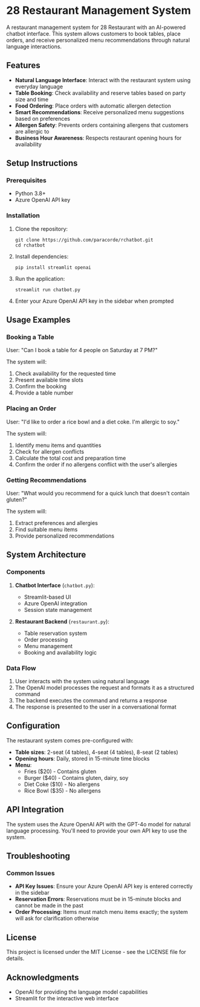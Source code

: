 # 28 Restaurant Management System

A restaurant management system for 28 Restaurant with an AI-powered chatbot interface. This system allows customers to book tables, place orders, and receive personalized menu recommendations through natural language interactions.

## Features

- **Natural Language Interface**: Interact with the restaurant system using everyday language
- **Table Booking**: Check availability and reserve tables based on party size and time
- **Food Ordering**: Place orders with automatic allergen detection
- **Smart Recommendations**: Receive personalized menu suggestions based on preferences
- **Allergen Safety**: Prevents orders containing allergens that customers are allergic to
- **Business Hour Awareness**: Respects restaurant opening hours for availability

<!-- ## Demo

![Screenshot of the 28 Restaurant Management System](screenshot.png) -->

## Setup Instructions

### Prerequisites

- Python 3.8+
- Azure OpenAI API key

### Installation

1. Clone the repository:
   ```
   git clone https://github.com/paracorde/rchatbot.git
   cd rchatbot
   ```

2. Install dependencies:
   ```
   pip install streamlit openai
   ```

3. Run the application:
   ```
   streamlit run chatbot.py
   ```

4. Enter your Azure OpenAI API key in the sidebar when prompted

## Usage Examples

### Booking a Table

User: "Can I book a table for 4 people on Saturday at 7 PM?"

The system will:
1. Check availability for the requested time
2. Present available time slots
3. Confirm the booking
4. Provide a table number

### Placing an Order

User: "I'd like to order a rice bowl and a diet coke. I'm allergic to soy."

The system will:
1. Identify menu items and quantities
2. Check for allergen conflicts
3. Calculate the total cost and preparation time
4. Confirm the order if no allergens conflict with the user's allergies

### Getting Recommendations

User: "What would you recommend for a quick lunch that doesn't contain gluten?"

The system will:
1. Extract preferences and allergies
2. Find suitable menu items
3. Provide personalized recommendations

## System Architecture

### Components

1. **Chatbot Interface** (`chatbot.py`):
   - Streamlit-based UI
   - Azure OpenAI integration
   - Session state management

2. **Restaurant Backend** (`restaurant.py`):
   - Table reservation system
   - Order processing
   - Menu management
   - Booking and availability logic

### Data Flow

1. User interacts with the system using natural language
2. The OpenAI model processes the request and formats it as a structured command
3. The backend executes the command and returns a response
4. The response is presented to the user in a conversational format

## Configuration

The restaurant system comes pre-configured with:

- **Table sizes**: 2-seat (4 tables), 4-seat (4 tables), 8-seat (2 tables)
- **Opening hours**: Daily, stored in 15-minute time blocks
- **Menu**: 
  - Fries ($20) - Contains gluten
  - Burger ($40) - Contains gluten, dairy, soy
  - Diet Coke ($10) - No allergens
  - Rice Bowl ($35) - No allergens

## API Integration

The system uses the Azure OpenAI API with the GPT-4o model for natural language processing. You'll need to provide your own API key to use the system.

## Troubleshooting

### Common Issues

- **API Key Issues**: Ensure your Azure OpenAI API key is entered correctly in the sidebar
- **Reservation Errors**: Reservations must be in 15-minute blocks and cannot be made in the past
- **Order Processing**: Items must match menu items exactly; the system will ask for clarification otherwise

## License

This project is licensed under the MIT License - see the LICENSE file for details.

## Acknowledgments

- OpenAI for providing the language model capabilities
- Streamlit for the interactive web interface 